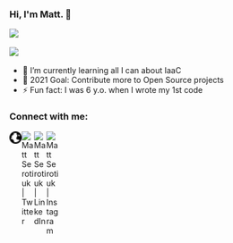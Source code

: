 ### Hi, I'm Matt. 👋

<a href="https://serotiuk.com"><img src="https://img.shields.io/badge/My website-Go-blue?style=for-the-badge&logo=&url=https%3A%2F%2Fserotiuk.com" /></a>

<a href="https://twitter.com/intent/follow?original_referer=https%3A%2F%2Fgithub.com%2F&screen_name=MateuszSerotiuk"><img src="https://img.shields.io/twitter/follow/MateuszSerotiuk?color=1DA1F2&logo=twitter&style=for-the-badge" /></a>

- 🌱 I’m currently learning all I can about IaaC
- 🥅 2021 Goal: Contribute more to Open Source projects
- ⚡ Fun fact: I was 6 y.o. when I wrote my 1st code

### Connect with me:

[<img align="left" alt="serotiuk.com" width="22px" src="https://raw.githubusercontent.com/iconic/open-iconic/master/svg/globe.svg" />][website]
[<img align="left" alt="Matt Serotiuk | Twitter" width="22px" src="https://cdn.jsdelivr.net/npm/simple-icons@v3/icons/twitter.svg" />][twitter]
[<img align="left" alt="Matt Serotiuk | LinkedIn" width="22px" src="https://cdn.jsdelivr.net/npm/simple-icons@v3/icons/linkedin.svg" />][linkedin]
[<img align="left" alt="Matt Serotiuk | Instagram" width="22px" src="https://cdn.jsdelivr.net/npm/simple-icons@v3/icons/instagram.svg" />][instagram]

<br />

[website]: https://serotiuk.com
[twitter]: https://twitter.com/MateuszSerotiuk
[instagram]: https://instagram.com/mserotiuk
[linkedin]: https://linkedin.com/in/serotiuk
